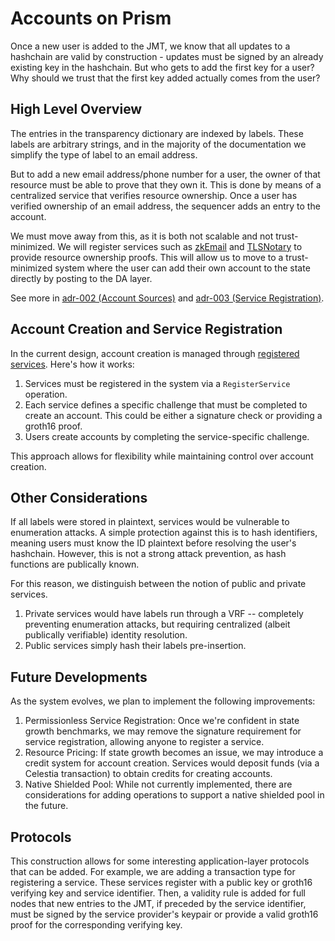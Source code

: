 # Accounts on Prism

Once a new user is added to the JMT, we know that all updates to a hashchain are valid by construction - updates must be signed by an already existing key in the hashchain. But who gets to add the first key for a user? Why should we trust that the first key added actually comes from the user?

## High Level Overview

The entries in the transparency dictionary are indexed by labels. These labels are arbitrary strings, and in the majority of the documentation we simplify the type of label to an email address.

But to add a new email address/phone number for a user, the owner of that resource must be able to prove that they own it. This is done by means of a centralized service that verifies resource ownership. Once a user has verified ownership of an email address, the sequencer adds an entry to the account.

We must move away from this, as it is both not scalable and not trust-minimized. We will register services such as [zkEmail](https://prove.email/) and [TLSNotary](https://tlsnotary.org/) to provide resource ownership proofs. This will allow us to move to a trust-minimized system where the user can add their own account to the state directly by posting to the DA layer.

See more in [adr-002 (Account Sources)](https://github.com/deltadevsde/prism/blob/main/adr/adr-002-create-account-op.md) and [adr-003 (Service Registration)](https://github.com/deltadevsde/prism/blob/main/adr/adr-003-service-registration.md).

## Account Creation and Service Registration
In the current design, account creation is managed through [registered services](https://github.com/deltadevsde/prism/blob/main/adr/adr-003-service-registration.md). Here's how it works:

1. Services must be registered in the system via a `RegisterService` operation.
2. Each service defines a specific challenge that must be completed to create an account. This could be either a signature check or providing a groth16 proof.
3. Users create accounts by completing the service-specific challenge.

This approach allows for flexibility while maintaining control over account creation.

## Other Considerations

If all labels were stored in plaintext, services would be vulnerable to enumeration attacks. A simple protection against this is to hash identifiers, meaning users must know the ID plaintext before resolving the user's hashchain. However, this is not a strong attack prevention, as hash functions are publically known.

For this reason, we distinguish between the notion of public  and private services.
1. Private services would have labels run through a VRF -- completely preventing enumeration attacks, but requiring centralized (albeit publically verifiable) identity resolution.
2. Public services simply hash their labels pre-insertion.

## Future Developments
As the system evolves, we plan to implement the following improvements:

1. Permissionless Service Registration: Once we're confident in state growth benchmarks, we may remove the signature requirement for service registration, allowing anyone to register a service.
2. Resource Pricing: If state growth becomes an issue, we may introduce a credit system for account creation. Services would deposit funds (via a Celestia transaction) to obtain credits for creating accounts.
3. Native Shielded Pool: While not currently implemented, there are considerations for adding operations to support a native shielded pool in the future.

## Protocols

This construction allows for some interesting application-layer protocols that can be added. For example, we are adding a transaction type for registering a service. These services register with a public key or groth16 verifying key and service identifier. Then, a validity rule is added for full nodes that new entries to the JMT, if preceded by the service identifier, must be signed by the service provider's keypair or provide a valid groth16 proof for the corresponding verifying key.
